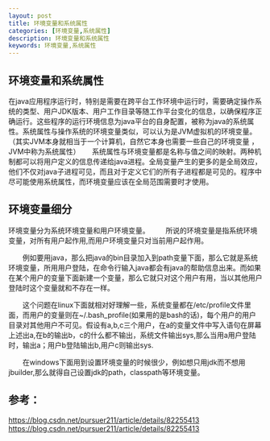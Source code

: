 ```yaml
---
layout: post
title: 环境变量和系统属性
categories: [环境变量,系统属性]
description: 环境变量和系统属性
keywords: 环境变量,系统属性
---
```



## 环境变量和系统属性


在java应用程序运行时，特别是需要在跨平台工作环境中运行时，需要确定操作系统的类型、用户JDK版本、用户工作目录等随工作平台变化的信息，以确保程序正确运行。这些程序的运行环境信息为java平台的自身配置，被称为java的系统属性。系统属性与操作系统的环境变量类似，可以认为是JVM虚拟机的环境变量。（其实JVM本身就相当于一个计算机，自然它本身也需要一些自己的环境变量 ，JVM中称为系统属性）
     系统属性与环境变量都是名称与值之间的映射。两种机制都可以将用户定义的信息传递给java进程。全局变量产生的更多的是全局效应，他们不仅对java子进程可见，而且对于定义它们的所有子进程都是可见的。程序中尽可能使用系统属性，而环境变量应该在全局范围需要时才使用。

## 环境变量细分

环境变量分为系统环境变量和用户环境变量。
　　所说的环境变量是指系统环境变量，对所有用户起作用,而用户环境变量只对当前用户起作用。

　　例如要用java，那么把java的bin目录加入到path变量下面，那么它就是系统环境变量，所用用户登陆，在命令行输入java都会有java的帮助信息出来。而如果在某个用户的变量下面新建一个变量，那么它就只对这个用户有用，当以其他用户登陆时这个变量就和不存在一样。

　　这个问题在linux下面就相对好理解一些，系统变量都在/etc/profile文件里面，而用户的变量则在~/.bash_profile(如果用的是bash的话)，每个用户的用户目录对其他用户不可见。假设有a,b,c三个用户，在a的变量文件中写入语句在屏幕上述出a,在b的输出b，c的什么都不输出，系统文件输出sys,那么当用a用户登陆时，输出a；用户b登陆输出b,用户c则输出sys.

　　在windows下面用到设置环境变量的时候很少，例如想只用jdk而不想用jbuilder,那么就得自己设置jdk的path，classpath等环境变量。


## 参考：
https://blog.csdn.net/pursuer211/article/details/82255413 
https://blog.csdn.net/pursuer211/article/details/82255413 

